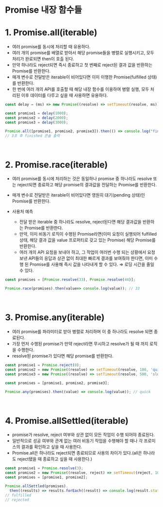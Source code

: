 # Promise 내장 함수들

# 1. Promise.all(iterable)

- 여러 promise를 동시에 처리할 때 유용하다.
- 여러 개의 promise를 배열로 받아서 해당 promise들을 병렬로 실행시키고, 모두 처리가 완료되면 then이 호출 된다.
- 만약 하나라도 reject되면 즉시 종료하고 첫 번째로 reject된 결과 값을 반환하는 Promise를 반환한다.
- 매개 변수로 전달받은 iterable이 비어있다면 이미 이행한 Promise(fulfilled 상태)를 반환한다.
- 한 번에 여러 개의 API를 호출할 때 해당 내장 함수를 이용하여 병렬 실행, 모두 처리된 이후 데이터를 다루고 싶을 때 사용하면 유용하다.

```jsx
const delay = (ms) => new Promise((resolve) => setTimeout(resolve, ms));

const promise1 = delay(1000);
const promise2 = delay(2000);
const promise3 = delay(3000);

Promise.all([promise1, promise2, promise3]).then(() => console.log("finished"));
// 3초 후 finished 콘솔 출력
```

<br />

# 2. Promise.race(iterable)

- 여러 promise를 동시에 처리하는 것은 동일하나 promise 중 하나라도 resolve 또는 reject되면 종료하고 해당 promise의 결과값을 전달하는 Promise를 반환한다.
- 매개 변수로 전달받은 iterable이 비어있다면 영원히 대기(pending 상태)인 Promise를 반환한다.

- 사용처 예측
    - 전달 받은 iterable 중 하나라도 resolve, reject된다면 해당 결과값을 반환하는 Promise를 반환한다.
    - 만약, 이미 비동기 로직이 수행된 Promise라면(이미 요청이 실행되어 fulfilled 상태, 해당 결과 값을 value 프로퍼티로 갖고 있는 Promise) 해당 Promise를 반환한다.
    - 여러 개의 API 요청을 보내야 하고, 그 작업이 여러번 수행 되는 상황에서 요청 보낸 API들의 응답과 상관 없이 최대한 빠르게 결과를 보여줘야 한다면, 이미 수행 된 Promise를 사용해 즉시 값을 나타내게 할 수 있다. ⇒ 로딩 시간을 줄일 수 있다.

```jsx
const promises = [Promise.resolve(33), Promise.resolve(44)];

Promise.race(promises).then(value=> console.log(value)); // 33
```

<br />

# 3. Promise.any(iterable)

- 여러 promise를 파라미터로 받아 병렬로 처리하며 이 중 하나라도 resolve 되면 종료된다.
- 가장 먼저 수행된 promise가 만약 reject라면 무시하고 resolve가 될 때 까지 로직을 수행한다.
- resolve된 promise가 있다면 해당 promise를 반환한다.

```jsx
const promise1 = Promise.reject(0);
const promise2 = new Promise((resolve) => setTimeout(resolve, 100, 'quick'));
const promise3 = new Promise((resolve) => setTimeout(resolve, 500, 'slow'));

const promises = [promise1, promise2, promise3];

Promise.any(promises).then((value) => console.log(value)); // quick
```

<br />

# 4. Promise.allSettled(iterable)

- promise가 resolve, reject 여부와 상관 없이 모든 작업이 수행 되어야 종료된다.
- 일반적으로 성공 여부와 관계 없는 여러 비동기 작업을 수행해야 할 때나 각 프로미스의 결과를 확인하고 싶을 때 사용한다.
- Promise.all은 하나라도 reject되면 종료되므로 사용의 차이가 있다.(all은 하나라도 reject됐을 때 종료하고 싶을 때 사용한다.)

```jsx
const promise1 = Promise.resolve(3);
const promise2 = new Promise((resolve, reject) => setTimeout(reject, 100, 'foo'));
const promises = [promise1, promise2];

Promise.allSettled(promises).
  then((results) => results.forEach((result) => console.log(result.status)));
// fulfilled
// rejected
```